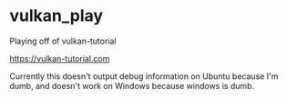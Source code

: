 # vulkan_play
Playing off of vulkan-tutorial


https://vulkan-tutorial.com 

Currently this doesn't output debug information on Ubuntu because I'm dumb, and doesn't work on Windows because windows is dumb. 
